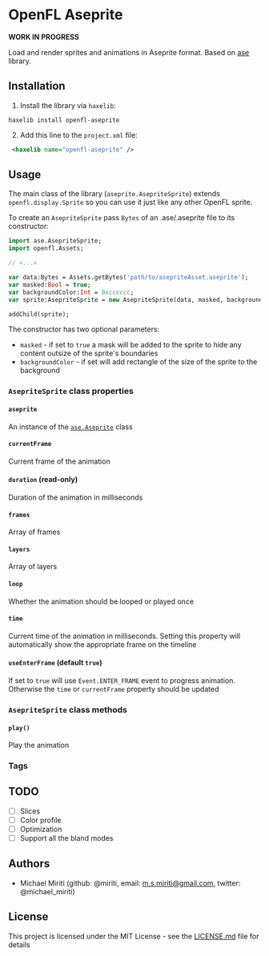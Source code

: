 # OpenFL Aseprite

**WORK IN PROGRESS**

Load and render sprites and animations in Aseprite format. Based on [ase](https://github.com/miriti/ase) library.

## Installation

1. Install the library via `haxelib`:

```
haxelib install openfl-aseprite
```

2. Add this line to the `project.xml` file:

```xml
 <haxelib name="openfl-aseprite" />
```

## Usage

The main class of the library (`aseprite.AsepriteSprite`) extends `openfl.display.Sprite` so you can use it just like any other OpenFL sprite.

To create an `AsepriteSprite` pass `Bytes` of an .ase/.aseprite file to its constructor:

```haxe
import ase.AsepriteSprite;
import openfl.Assets;

// <...>

var data:Bytes = Assets.getBytes('path/to/asepriteAsset.aseprite');
var masked:Bool = true;
var backgroundColor:Int = 0xcccccc;
var sprite:AsepriteSprite = new AsepriteSprite(data, masked, backgroundColor);

addChild(sprite);
```

The constructor has two optional parameters:

- `masked` - if set to `true` a mask will be added to the sprite to hide any content outsize of the sprite's boundaries
- `backgroundColor` - if set will add rectangle of the size of the sprite to the background

### `AsepriteSprite` class properties

#### `aseprite`

An instance of the [`ase.Aseprite`](https://github.com/miriti/ase) class

#### `currentFrame`

Current frame of the animation

#### `duration` (read-only)

Duration of the animation in milliseconds

#### `frames`

Array of frames

#### `layers`

Array of layers

#### `loop`

Whether the animation should be looped or played once

#### `time`

Current time of the animation in milliseconds. Setting this property will automatically show the appropriate frame on the timeline

#### `useEnterFrame` (default `true`)

If set to `true` will use `Event.ENTER_FRAME` event to progress animation. Otherwise the `time` or `currentFrame` property should be updated

### `AsepriteSprite` class methods

#### `play()`

Play the animation

### Tags

## TODO

- [ ] Slices
- [ ] Color profile
- [ ] Optimization
- [ ] Support all the bland modes

## Authors

- Michael Miriti (github: @miriti, email: m.s.miriti@gmail.com, twitter: @michael_miriti)

## License

This project is licensed under the MIT License - see the [LICENSE.md](LICENSE.md) file for details
